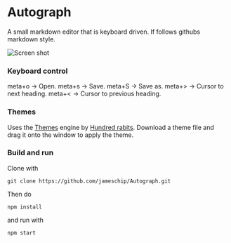 # Autograph

A small markdown editor that is keyboard driven. If follows githubs markdown style.

![](https://github.com/jameschip/Autograph/screenshot.png "Screen shot")


### Keyboard control

meta+o -> Open.
meta+s -> Save.
meta+S -> Save as.
meta+> -> Cursor to next heading.
meta+< -> Cursor to previous heading.

### Themes

Uses the [Themes](https://github.com/hundredrabbits/Themes) engine by [Hundred rabits](https://100r.co/). Download a theme file and drag it onto the window to apply the theme.

### Build and run

Clone with 
```
git clone https://github.com/jameschip/Autograph.git
```
Then do
```
npm install
```
and run with
```
npm start
```
